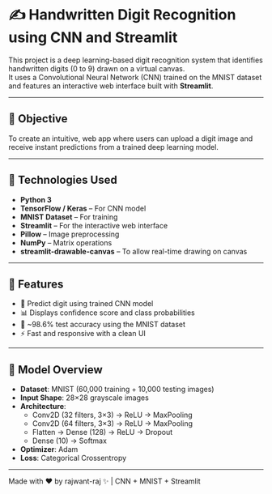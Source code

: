 # ✍️ Handwritten Digit Recognition using CNN and Streamlit

This project is a deep learning-based digit recognition system that identifies handwritten digits (0 to 9) drawn on a virtual canvas.  
It uses a Convolutional Neural Network (CNN) trained on the MNIST dataset and features an interactive web interface built with **Streamlit**.

---

## 🎯 Objective

To create an intuitive, web app where users can upload a digit image and receive instant predictions from a trained deep learning model.

---

## 🧠 Technologies Used

- **Python 3**
- **TensorFlow / Keras** – For CNN model
- **MNIST Dataset** – For training
- **Streamlit** – For the interactive web interface
- **Pillow** – Image preprocessing
- **NumPy** – Matrix operations
- **streamlit-drawable-canvas** – To allow real-time drawing on canvas

---

## 📌 Features

- 🧠 Predict digit using trained CNN model
- 📊 Displays confidence score and class probabilities
- 🎯 ~98.6% test accuracy using the MNIST dataset
- ⚡ Fast and responsive with a clean UI

---

## 🧪 Model Overview

- **Dataset**: MNIST (60,000 training + 10,000 testing images)
- **Input Shape**: 28×28 grayscale images
- **Architecture**:
  - Conv2D (32 filters, 3×3) → ReLU → MaxPooling
  - Conv2D (64 filters, 3×3) → ReLU → MaxPooling
  - Flatten → Dense (128) → ReLU → Dropout
  - Dense (10) → Softmax
- **Optimizer**: Adam
- **Loss**: Categorical Crossentropy

---

Made with ❤️ by rajwant-raj ✨ | CNN + MNIST + Streamlit
